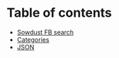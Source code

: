 # Table of contents

* [Sowdust FB search](README.md)
* [Categories](categories.md)
* [JSON](json.md)

